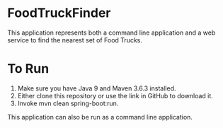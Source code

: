 # FoodTruckFinder
This application represents both a command line application and a web service to find the nearest set of Food Trucks.

# To Run
1. Make sure you have Java 9 and Maven 3.6.3 installed.
2. Either clone this repository or use the link in GitHub to download it.
3. Invoke mvn clean spring-boot:run.

This application can also be run as a command line application.
